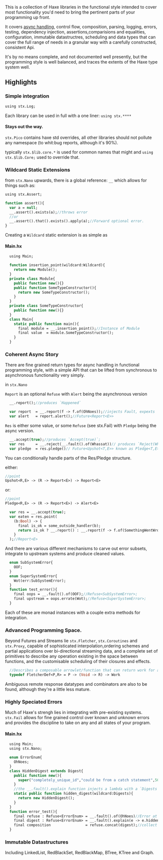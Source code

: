 This is a collection of Haxe libraries in the functional style intended to cover most functionality you'd need to bring the pertinent parts of your programming up front.

It covers [async handling](github.com/ohmrun/fletcher/), control flow, composition, parsing, logging, errors, testing, dependency injection, assertions,comparisions and equalities, configuration, immutable datastructres, scheduling and data types that can cover the full range of needs in a granular way with a carefully constructed, consistent Api.

It's by no means complete, and not documented well presently, but the programming style is well balanced, and traces the extents of the Haxe type system well.

## Highlights

### Simple integration

```haxe
using stx.Log;
```

Each library can be used in full with a one liner: `using stx.****` 

#### Stays out the way.

`stx.Pico` contains haxe std overrides, all other libraries should not pollute any namespace (to whit:bug reports, although it's 90%).

typically `stx.$lib.core.*` is used for common names that might and `using stx.$lib.Core;` used to override that.

### Wildcard Static Extensions

from `stx.Nano` upwards, there is a global reference: `__` which allows for things such as:

```haxe
using stx.Assert;

function assert(){
  var a = null;
  __.assert().exists(a);//throws error
  //or
  __.assert().that().exists().apply(a);//Forward optional error.
}
```

Creating a `Wildcard` static extension is as simple as

#### Main.hx
```haxe
  using Main;

  function insertion_point(wildcard:Wildcard){
    return new Module();
  }
  private class Module{
    public function new(){}
    public function SomeTypeConstructor(){
      return new SomeTypeConstructor();
    }
  }
  private class SomeTypeConstructor{
    public function new(){}
  }
  class Main{
    static public function main(){
      final module = __.insertion_point();//Instance of Module
      final value  = module.SomeTypeConstructor();
    }
  }
```
### Coherent Async Story

There are fine grained return types for async handling in functional programming style, with a simple API that can 
be lifted from synchronous to asynchronous functionality very simply.

in `stx.Nano`

`Report` is an optional `Refuse` with `Alert` being the asynchronous version  

```haxe
  __.report();//produces `Happened`

  var report  = __.report(f -> f.of(OhNoes));//injects Fault, expexts `Reported<Refuse<E>>`
  var alert   = report.alert();//Future<Report<E>>
```
`Res` is either some value, or some `Refuse` (see stx.Fail) with `Pledge` being the async version.


```haxe
  __.accept(true);//produces `Accept(true)`;
  var res     = __.reject(__.fault().of(Whassat))// produces `Reject(Whassat)`;
  var pledge  = res.pledge()// Future<Upshot<T,E>> known as Pledge<T,E>
```

You can conditionally handle parts of the Res/Pledge structure.

either:  
```haxe
//point
Upshot<R,E> -> (R -> Report<E>) -> Report<E>
```
or:   
```haxe
//point  
Pledge<R,E> -> (R -> Report<E>) -> Alert<E>
```

```haxe
  var res = __.accept(true);
  var eaten = res.point(
    (b:Bool) -> {
      final is_ok = some_outside_handler(b);
      return is_ok ? __.report() : __.report(f -> f.of(SomethingWentWrong));
    }
  );//Report<E>
```

And there are various different mechanisms to carve out error subsets, integrate to upstream systems and produce cleaned values.

```haxe
  enum SubSystemError{
    OOF;
  }
  enum SuperSystemError{
    Wot(err:SubSystemError);
  }
  function test_error(){
    final oops = __.fault().of(OOF);//Refuse<SubSystemError>;
    final upstream = oops.errate(Wot);//Refuse<SuperSystemError>;
  }
```
Each of these are monad instances with a couple extra methods for integration.

### Advanced Programming Space.     
    
Beyond Futures and Streams lie `stx.Fletcher`, `stx.Coroutines` and `stx.Proxy`, capable of sophisticated interpolation,ordering schemes and partial applications over bi-directional streaming data, and a complete set of primitives to describe any operation existing in the space between functions, and the customisable scheduling of their closures and effects.

```haxe
  //Describes a composable arrowlet/function that can return work for a scheduler to perform.
  typedef FletcherDef<P,R> = P -> (Void -> R) -> Work
```

Ambiguous remote response datatypes and combinators are also to be found, although they're a little less mature.

### Highly Speciated Errors

Much of Haxe's strengh lies in integrating with pre-existing systems. `stx.Fail` allows for fine grained control over known and unknown errors and provides the discipline to take on any and all states of your program.

#### Main.hx
```haxe
  using Main;
  using stx.Nano;

  enum ErrorEnum{
    OhNoes;
  }
  class HiddenDigest extends Digest{
    public function new(){
      super("completely_unique_id","could be from a catch statement",500);
    }
    //the __.fault().explain function injects a lambda with a `Digests` wildcard that you can use.
    static public function hidden_digest(wildcard:Digests){
      return new HiddenDigest();
    }
  }
  function error_test(){
    final refuse : Refuse<ErrorEnum> = __.fault().of(OhNoes)//Error at exact Pos to be passed around;
    final digest : Refuse<ErrorEnum> = __.fault().explain(e -> e.hidden_digest())//compatible with Refuse<ErrorEnum> but hidden for many of the composition functions as considered to be unrecoverable.
    final composition                = refuse.concat(digest);//collect all the errors
  }
```

### Immutable Datastructures

Including LinkedList, RedBlackSet, RedBlackMap, BTree, KTree and Graph.
